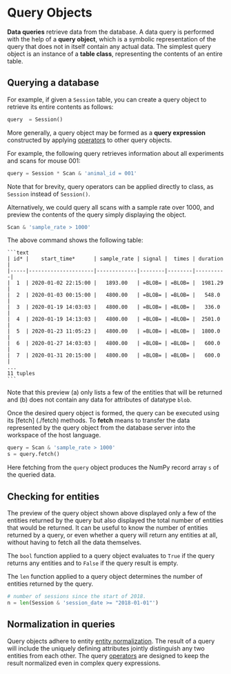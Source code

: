 # Query Objects

**Data queries** retrieve data from the database. A data query is performed with the
  help of a **query object**, which is a symbolic representation of the query that does
  not in itself contain any actual data. The simplest query object is an instance of
  a **table class**, representing the contents of an entire table.

## Querying a database

For example, if given a `Session` table, you can
create a query object to retrieve its entire contents as follows:

``` python
query  = Session()
```

More generally, a query object may be formed as a **query expression**
constructed by applying [operators](./operators.md) to other query objects.

For example, the following query retrieves information about all
experiments and scans for mouse 001:

``` python
query = Session * Scan & 'animal_id = 001'
```

Note that for brevity, query operators can be applied directly to class, as
`Session` instead of `Session()`.

Alternatively, we could query all scans with a sample rate over 1000, and preview the
contents of the query simply displaying the object. 

``` python
Scan & 'sample_rate > 1000'
```

The above command shows the following table:

    ```text
    | id* |    start_time*      | sample_rate | signal |  times | duration |
    |-----|---------------------|-------------|--------|--------|----------| 
    |  1  | 2020-01-02 22:15:00 |   1893.00   | =BLOB= | =BLOB= |  1981.29 |
    |  2  | 2020-01-03 00:15:00 |   4800.00   | =BLOB= | =BLOB= |   548.0  |
    |  3  | 2020-01-19 14:03:03 |   4800.00   | =BLOB= | =BLOB= |   336.0  |
    |  4  | 2020-01-19 14:13:03 |   4800.00   | =BLOB= | =BLOB= |  2501.0  |
    |  5  | 2020-01-23 11:05:23 |   4800.00   | =BLOB= | =BLOB= |  1800.0  |
    |  6  | 2020-01-27 14:03:03 |   4800.00   | =BLOB= | =BLOB= |   600.0  |
    |  7  | 2020-01-31 20:15:00 |   4800.00   | =BLOB= | =BLOB= |   600.0  |
    ...
    11 tuples
    ```

Note that this preview (a) only lists a few of the entities that will be returned and 
(b) does not contain any data for attributes of datatype `blob`.

Once the desired query object is formed, the query can be executed using its [fetch]
(./fetch) methods. To **fetch** means to transfer the data represented by the query
object from the database server into the workspace of the host language.

```python
query = Scan & 'sample_rate > 1000'
s = query.fetch()
```

Here fetching from the `query` object produces the NumPy record array
`s` of the queried data.

## Checking for entities

The preview of the query object shown above displayed only a few of the entities
returned by the query but also displayed the total number of entities that would be
returned. It can be useful to know the number of entities returned by a query, or even
whether a query will return any entities at all, without having to fetch all the data
themselves.

The `bool` function applied to a query object evaluates to `True` if the
query returns any entities and to `False` if the query result is empty.

The `len` function applied to a query object determines the number of
entities returned by the query.

``` python
# number of sessions since the start of 2018.
n = len(Session & 'session_date >= "2018-01-01"')
```

## Normalization in queries

Query objects adhere to entity [entity normalization](../design/normalization). The result of a
query will include the uniquely defining attributes jointly distinguish any two
entities from each other. The query [operators](./operators) are designed to keep the
result normalized even in complex query expressions.
